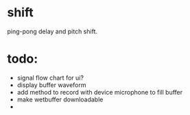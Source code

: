 # shift
ping-pong delay and pitch shift. 


# todo: 
- signal flow chart for ui? 
- display buffer waveform
- add method to record with device microphone to fill buffer
- make wetbuffer downloadable
- 